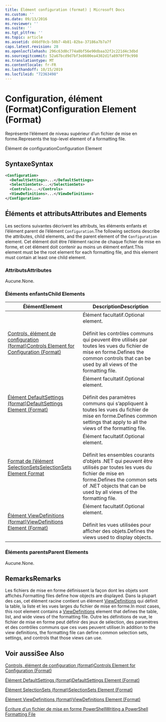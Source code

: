 ```yaml
---
title: Élément configuration (format) | Microsoft Docs
ms.custom: ''
ms.date: 09/13/2016
ms.reviewer: ''
ms.suite: ''
ms.tgt_pltfrm: ''
ms.topic: article
ms.assetid: d46df0cb-50b7-4b81-82ba-37186a7b7a7f
caps.latest.revision: 28
ms.openlocfilehash: 296c63d0c774a0bf56e90dbaa32f2c221d4c3dbd
ms.sourcegitcommit: 52a67bcd9d7bf3e8600ea4302d1fa8970ff9c998
ms.translationtype: MT
ms.contentlocale: fr-FR
ms.lasthandoff: 10/15/2019
ms.locfileid: "72363498"
---
```

# <a name="configuration-element-format"></a><span data-ttu-id="9afd3-102">Configuration, élément (Format)</span><span class="sxs-lookup"><span data-stu-id="9afd3-102">Configuration Element (Format)</span></span>

<span data-ttu-id="9afd3-103">Représente l’élément de niveau supérieur d’un fichier de mise en forme.</span><span class="sxs-lookup"><span data-stu-id="9afd3-103">Represents the top-level element of a formatting file.</span></span>

<span data-ttu-id="9afd3-104">Élément de configuration</span><span class="sxs-lookup"><span data-stu-id="9afd3-104">Configuration Element</span></span>

## <a name="syntax"></a><span data-ttu-id="9afd3-105">Syntaxe</span><span class="sxs-lookup"><span data-stu-id="9afd3-105">Syntax</span></span>

```xml
<Configuration>
  <DefaultSettings>...</DefaultSettings>
  <SelectionSets>...</SelectionSets>
  <Controls>...</Controls>
  <ViewDefinitions>...</ViewDefinitions>
</Configuration>

```

## <a name="attributes-and-elements"></a><span data-ttu-id="9afd3-106">Éléments et attributs</span><span class="sxs-lookup"><span data-stu-id="9afd3-106">Attributes and Elements</span></span>

<span data-ttu-id="9afd3-107">Les sections suivantes décrivent les attributs, les éléments enfants et l’élément parent de l’élément `Configuration`.</span><span class="sxs-lookup"><span data-stu-id="9afd3-107">The following sections describe the attributes, child elements, and the parent element of the `Configuration` element.</span></span> <span data-ttu-id="9afd3-108">Cet élément doit être l’élément racine de chaque fichier de mise en forme, et cet élément doit contenir au moins un élément enfant.</span><span class="sxs-lookup"><span data-stu-id="9afd3-108">This element must be the root element for each formatting file, and this element must contain at least one child element.</span></span>

### <a name="attributes"></a><span data-ttu-id="9afd3-109">Attributs</span><span class="sxs-lookup"><span data-stu-id="9afd3-109">Attributes</span></span>

<span data-ttu-id="9afd3-110">Aucune.</span><span class="sxs-lookup"><span data-stu-id="9afd3-110">None.</span></span>

### <a name="child-elements"></a><span data-ttu-id="9afd3-111">Éléments enfants</span><span class="sxs-lookup"><span data-stu-id="9afd3-111">Child Elements</span></span>

|<span data-ttu-id="9afd3-112">Élément</span><span class="sxs-lookup"><span data-stu-id="9afd3-112">Element</span></span>|<span data-ttu-id="9afd3-113">Description</span><span class="sxs-lookup"><span data-stu-id="9afd3-113">Description</span></span>|
|-------------|-----------------|
|[<span data-ttu-id="9afd3-114">Controls, élément de configuration (format)</span><span class="sxs-lookup"><span data-stu-id="9afd3-114">Controls Element for Configuration (Format)</span></span>](./controls-element-for-configuration-format.md)|<span data-ttu-id="9afd3-115">Élément facultatif.</span><span class="sxs-lookup"><span data-stu-id="9afd3-115">Optional element.</span></span><br /><br /> <span data-ttu-id="9afd3-116">Définit les contrôles communs qui peuvent être utilisés par toutes les vues du fichier de mise en forme.</span><span class="sxs-lookup"><span data-stu-id="9afd3-116">Defines the common controls that can be used by all views of the formatting file.</span></span>|
|[<span data-ttu-id="9afd3-117">Élément DefaultSettings (format)</span><span class="sxs-lookup"><span data-stu-id="9afd3-117">DefaultSettings Element (Format)</span></span>](./defaultsettings-element-format.md)|<span data-ttu-id="9afd3-118">Élément facultatif.</span><span class="sxs-lookup"><span data-stu-id="9afd3-118">Optional element.</span></span><br /><br /> <span data-ttu-id="9afd3-119">Définit des paramètres communs qui s’appliquent à toutes les vues du fichier de mise en forme.</span><span class="sxs-lookup"><span data-stu-id="9afd3-119">Defines common settings that apply to all the views of the formatting file.</span></span>|
|[<span data-ttu-id="9afd3-120">Format de l’élément SelectionSets</span><span class="sxs-lookup"><span data-stu-id="9afd3-120">SelectionSets Element Format</span></span>](./selectionsets-element-format.md)|<span data-ttu-id="9afd3-121">Élément facultatif.</span><span class="sxs-lookup"><span data-stu-id="9afd3-121">Optional element.</span></span><br /><br /> <span data-ttu-id="9afd3-122">Définit les ensembles courants d’objets .NET qui peuvent être utilisés par toutes les vues du fichier de mise en forme.</span><span class="sxs-lookup"><span data-stu-id="9afd3-122">Defines the common sets of .NET objects that can be used by all views of the formatting file.</span></span>|
|[<span data-ttu-id="9afd3-123">Élément ViewDefinitions (format)</span><span class="sxs-lookup"><span data-stu-id="9afd3-123">ViewDefinitions Element (Format)</span></span>](./viewdefinitions-element-format.md)|<span data-ttu-id="9afd3-124">Élément facultatif.</span><span class="sxs-lookup"><span data-stu-id="9afd3-124">Optional element.</span></span><br /><br /> <span data-ttu-id="9afd3-125">Définit les vues utilisées pour afficher des objets.</span><span class="sxs-lookup"><span data-stu-id="9afd3-125">Defines the views used to display objects.</span></span>|

### <a name="parent-elements"></a><span data-ttu-id="9afd3-126">Éléments parents</span><span class="sxs-lookup"><span data-stu-id="9afd3-126">Parent Elements</span></span>

<span data-ttu-id="9afd3-127">Aucune.</span><span class="sxs-lookup"><span data-stu-id="9afd3-127">None.</span></span>

## <a name="remarks"></a><span data-ttu-id="9afd3-128">Remarks</span><span class="sxs-lookup"><span data-stu-id="9afd3-128">Remarks</span></span>

<span data-ttu-id="9afd3-129">Les fichiers de mise en forme définissent la façon dont les objets sont affichés.</span><span class="sxs-lookup"><span data-stu-id="9afd3-129">Formatting files define how objects are displayed.</span></span> <span data-ttu-id="9afd3-130">Dans la plupart des cas, cet élément racine contient un élément [ViewDefinitions](./viewdefinitions-element-format.md) qui définit la table, la liste et les vues larges du fichier de mise en forme.</span><span class="sxs-lookup"><span data-stu-id="9afd3-130">In most cases, this root element contains a [ViewDefinitions](./viewdefinitions-element-format.md) element that defines the table, list, and wide views of the formatting file.</span></span> <span data-ttu-id="9afd3-131">Outre les définitions de vue, le fichier de mise en forme peut définir des jeux de sélection, des paramètres et des contrôles communs que ces vues peuvent utiliser.</span><span class="sxs-lookup"><span data-stu-id="9afd3-131">In addition to the view definitions, the formatting file can define common selection sets, settings, and controls that those views can use.</span></span>

## <a name="see-also"></a><span data-ttu-id="9afd3-132">Voir aussi</span><span class="sxs-lookup"><span data-stu-id="9afd3-132">See Also</span></span>

[<span data-ttu-id="9afd3-133">Controls, élément de configuration (format)</span><span class="sxs-lookup"><span data-stu-id="9afd3-133">Controls Element for Configuration (Format)</span></span>](./controls-element-for-configuration-format.md)

[<span data-ttu-id="9afd3-134">Élément DefaultSettings (format)</span><span class="sxs-lookup"><span data-stu-id="9afd3-134">DefaultSettings Element (Format)</span></span>](./defaultsettings-element-format.md)

[<span data-ttu-id="9afd3-135">Élément SelectionSets (format)</span><span class="sxs-lookup"><span data-stu-id="9afd3-135">SelectionSets Element (Format)</span></span>](./selectionsets-element-format.md)

[<span data-ttu-id="9afd3-136">Élément ViewDefinitions (format)</span><span class="sxs-lookup"><span data-stu-id="9afd3-136">ViewDefinitions Element (Format)</span></span>](./viewdefinitions-element-format.md)

[<span data-ttu-id="9afd3-137">Écriture d’un fichier de mise en forme PowerShell</span><span class="sxs-lookup"><span data-stu-id="9afd3-137">Writing a PowerShell Formatting File</span></span>](./writing-a-powershell-formatting-file.md)
